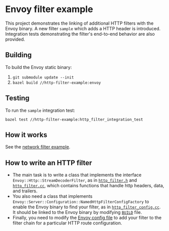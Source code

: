 # Envoy filter example

This project demonstrates the linking of additional HTTP filters with the Envoy binary.
A new filter `sample` which adds a HTTP header is introduced.
Integration tests demonstrating the filter's end-to-end behavior are
also provided.

## Building

To build the Envoy static binary:

1. `git submodule update --init`
2. `bazel build //http-filter-example:envoy`

## Testing

To run the `sample` integration test:

`bazel test //http-filter-example:http_filter_integration_test`

## How it works

See the [network filter example](../README.md#how-it-works).

## How to write an HTTP filter

- The main task is to write a class 
 that implements the interface `Envoy::Http::StreamDecoderFilter`,
 as in [`http_filter.h`](http_filter.h) and [`http_filter.cc`](http_filter.cc),
 which contains functions that handle http headers, data, and trailers.
- You also need a class that implements 
 `Envoy::Server::Configuration::NamedHttpFilterConfigFactory`
 to enable the Envoy binary to find your filter,
 as in [`http_filter_config.cc`](http_filter_config.cc).
 It should be linked to the Envoy binary by modifying [`BUILD`](BUILD#L14) file.  
- Finally, you need to modify the [Envoy config file](envoy.conf#L33-L37)
 to add your filter to the filter chain for a particular HTTP route configuration.
 

